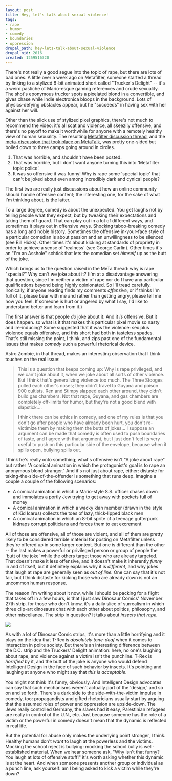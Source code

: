 ```yaml
--- 
layout: post
title: Hey, let's talk about sexual violence!
tags: 
- rape
- humor
- comedy
- boundaries
- oppression
drupal_path: hey-lets-talk-about-sexual-violence
drupal_nid: 2016
created: 1259516320
---
```

There's not really a good segue into the topic of rape, but there are lots of bad ones. A little over a week ago on Metafilter, someone started a thread by linking to a stylized 8-bit animated short called "Trucker's Delight" -- it's a weird pastiche of Mario-esque gaming references and crude sexuality. The shot's eponymous trucker spots a pixelated blond in a convertible, and gives chase while indie electronica bloops in the background. Lots of physics-defying obstacles appear, but he "succeeds" in having sex with her against her will.



Other than the slick use of stylized pixel graphics, there's not much to recommend the video: it's all scat and violence, all skeezily offensive, and there's no payoff to make it worthwhile for anyone with a remotely healthy view of human sexuality. The resulting <a href="http://www.metafilter.com/86763/SUPER-BONUS">Metafilter discussion thread</a>, and the <a href="http://metatalk.metafilter.com/18458/Two-steps-forward-1999-steps-back">meta-discussion that took place on MetaTalk,</a> was pretty one-sided but boiled down to three camps going around in circles.

<ol>

<li>That was horrible, and shouldn't have been posted.</li>

<li>That was horrible, but I don't want anyone turning this into 'Metafilter topic police.'</li>

<li>It was so offensive it was funny! Why is rape some 'special topic' that can't be joked about even among incredibly dark and cynical people?</li>

</ol>

The first two are really just discussions about how an online community should handle offensive content; the interesting one, for the sake of what I'm thinking about, is the latter.



To a large degree, comedy is about the unexpected. You get laughs not by telling people what they expect, but by tweaking their expectations and taking them off guard. That can play out in a lot of different ways, and sometimes it plays out in offensive ways. Shocking taboo-breaking comedy has a long and noble history. Sometimes the offensive in-your-face style of a particular comedian is about passion and an unwillingness to be silenced (see Bill Hicks). Other times it's about kicking at standards of propriety in order to achieve a sense of 'realness' (see George Carlin). Other times it's an "I'm an Asshole" schtick that lets the comedian set <em>himself</em> up as the butt of the joke.



Which brings us to the question raised in the MeTa thread: why is rape "special?" Why can't we joke about it? (I'm at a disadvantage answering that question, since I'm neither a victim of rape nor do I have any particular qualifications beyond being highly opinionated. So I'll tread carefully. Ironically, if anyone reading finds my comments <em>offensive</em>, or if thinks I'm full of it, please bear with me and rather than getting angry, please tell me how you feel. If someone is hurt or angered by what I say, I'd like to understand better and learn from it.)



The first answer is that people <em>do</em> joke about it. And it <em>is</em> offensive. But it does happen. so what is it that makes this particular pixel movie so nasty and ire-inducing? Some suggested that it was the violence: sex plus violence equals offensive, and this short had both in tasteless spades. That's still missing the point, I think, and zips past one of the fundamental issues that makes <em>comedy</em> such a powerful rhetorical device.



Astro Zombie, in that thread, makes an interesting observation that I think touches on the real issue:



<blockquote>

This is a question that keeps coming up: Why is rape privileged, and we can't joke about it, when we joke about all sorts of other violence. But I think that's generalizing violence too much. The Three Stooges pulled each other's noses; they didn't travel to Guyana and poison 900 cultists. Ren and Stimpy slapped each other around, they didn't build gas chambers. Not that rape, Guyana, and gas chambers are completely off-limits for humor, but they're not a good blend with slapstick....



I think there can be ethics in comedy, and one of my rules is that you don't go after people who have already been hurt, you don't re-victimize them by making them the butts of jokes... I suppose an argument can be made that comedy is often used to push boundaries of taste, and I agree with that argument, but I just don't feel its very useful to push on this particular side of the envelope, because when it spills open, bullying spills out.

</blockquote>



I think he's really onto something; what's offensive isn't "A joke about rape" but rather "A comical animation in which the protagonist's goal is to rape an anonymous blond stranger." And it's not just about rape, either: distaste for taking-the-side-of-the-offender is something that runs deep. Imagine a couple a couple of the following scenarios:

<ul>

<li>A comical animation in which a Mario-style S.S. officer chases down and immolates a portly Jew trying to get away with pockets full of money</li>

<li>A comical animation in which a wacky klan member (drawn in the style of Kid Icarus) collects the toes of lazy, thick-lipped black men</li>

<li>A comical animation in which an 8-bit sprite of a teenage gutterpunk kidnaps corrupt politicians and forces them to eat excrement</li>

</ul>

All of those are offensive, all of those are violent, and all of them are pretty likely to be considered terrible material for posting on Metafilter unless they're offered up in some larger context. But one is different than the other -- the last makes a powerful or privileged person or group of people the 'butt of the joke' while the others target those who are already targeted. That doesn't make it less offensive, and it doesn't make it inherently <em>funny</em> in and of itself, but it definitely explains why it is <em>different,</em> and why jokes that laugh at rape are generally seen as <em>out of line.</em> One can say that it's not fair, but I think distaste for kicking those who are already down is not an uncommon human response.



The reason I'm writing about it now, while I should be packing for a flight that takes off in a few hours, is that I just saw Dinosaur Comics' November 27th strip. for those who don't know, it's a daily slice of surrealism in which three clip-art dinosaurs chat with each other about politics, philosophy, and other miscellanea. The strip in question? It talks about <em>insects that rape.</em>



<a href="http://www.qwantz.com/index.php?comic=1604">![](/files/comic2-1625.png)</a>



As with a lot of Dinosaur Comic strips, it's more than a little horrifying and it plays on the idea that T-Rex is <em>absolutely tone-deaf</em> when it comes to interaction in polite society. But there's an interesting difference between the D.C. strip and the Truckers' Delight animation: here, no one's laughing about rape, and violence against a victim isn't the punchline. T-Rex is <em>horrified</em> by it, and the butt of the joke is anyone who would defend Intelligent Design in the face of such behavior by insects. It's pointing and laughing at anyone who might say that <em>this is acceptable</em>.



You might not think it's funny, obviously. And Intelligent Design advocates can say that such mechanisms weren't actually part of the 'design,' and so on and so forth. There's a dark side to the side-with-the-victim impulse in comedy, too: propagandists and gifted rhetoricians usually start by arguing that the assumed roles of power and oppression are upside-down. The Jews really controlled Germany, the slaves had it easy, Palestinian refugees are really in control of the U.N., etc. Just because someone has the role of a victim or the powerful in comedy doesn't mean that the dynamic is reflected in real life.



But the potential for abuse only makes the underlying point stronger, I think. Healthy humans don't <em>want</em> to laugh at the powerless and the victims. Mocking the school reject is bullying: mocking the school bully is well-established material. When we hear someone ask, "Why isn't that funny? You laugh at lots of offensive stuff!" it's worth asking whether this dynamic is at the heart. And when someone presents another group or individual as a punch line, ask yourself: am I being asked to kick a victim while they're down?
